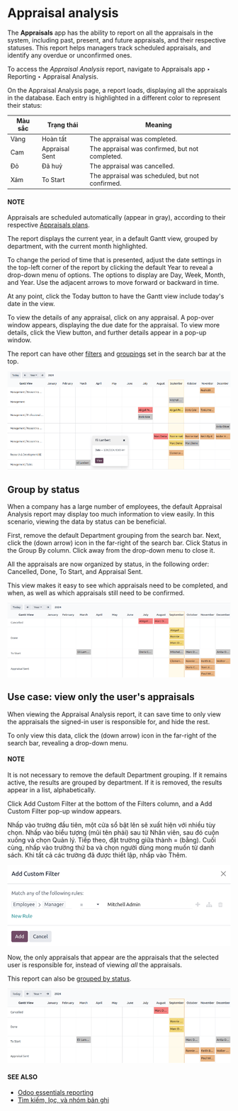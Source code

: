 # Appraisal analysis

The **Appraisals** app has the ability to report on all the appraisals in the system, including
past, present, and future appraisals, and their respective statuses. This report helps managers
track scheduled appraisals, and identify any overdue or unconfirmed ones.

To access the *Appraisal Analysis* report, navigate to Appraisals app ‣ Reporting
‣ Appraisal Analysis.

On the Appraisal Analysis page, a report loads, displaying all the appraisals in the
database. Each entry is highlighted in a different color to represent their status:

| Màu sắc   | Trạng thái     | Meaning                                         |
|-----------|----------------|-------------------------------------------------|
| Vàng      | Hoàn tất       | The appraisal was completed.                    |
| Cam       | Appraisal Sent | The appraisal was confirmed, but not completed. |
| Đỏ        | Đã huỷ         | The appraisal was cancelled.                    |
| Xám       | To Start       | The appraisal was scheduled, but not confirmed. |

#### NOTE
Appraisals are scheduled automatically (appear in gray), according to their respective
[Appraisals plans](../appraisals.md#appraisals-appraisal-plan).

The report displays the current year, in a default Gantt view, grouped by department, with the
current month highlighted.

To change the period of time that is presented, adjust the date settings in the top-left corner of
the report by clicking the default Year to reveal a drop-down menu of options. The
options to display are Day, Week, Month, and Year.
Use the adjacent arrows to move forward or backward in time.

At any point, click the Today button to have the Gantt view include today's date in the
view.

To view the details of any appraisal, click on any appraisal. A pop-over window appears, displaying
the due date for the appraisal. To view more details, click the View button, and further
details appear in a pop-up window.

The report can have other [filters](../../essentials/search.md#search-filters) and [groupings](../../essentials/search.md#search-group) set in
the search bar at the top.

![A report showing all the appraisals for the Appraisal Analysis report.](appraisal_analysis/analysis.png)

<a id="appraisals-group-status"></a>

## Group by status

When a company has a large number of employees, the default Appraisal Analysis report
may display too much information to view easily. In this scenario, viewing the data by status can be
beneficial.

First, remove the default <i class="oi oi-group"></i> Department grouping from the search bar.
Next, click the <i class="fa fa-caret-down"></i> (down arrow) icon in the far-right of the search
bar. Click Status in the <i class="oi oi-group"></i> Group By column. Click away from
the drop-down menu to close it.

All the appraisals are now organized by status, in the following order: Cancelled,
Done, To Start, and Appraisal Sent.

This view makes it easy to see which appraisals need to be completed, and when, as well as which
appraisals still need to be confirmed.

![A report showing all the appraisals, grouped by status.](appraisal_analysis/by-status.png)

## Use case: view only the user's appraisals

When viewing the Appraisal Analysis report, it can save time to only view the appraisals
the signed-in user is responsible for, and hide the rest.

To only view this data, click the <i class="fa fa-caret-down"></i> (down arrow) icon in the
far-right of the search bar, revealing a drop-down menu.

#### NOTE
It is not necessary to remove the default <i class="oi oi-group"></i> Department grouping. If it
remains active, the results are grouped by department. If it is removed, the results appear in a
list, alphabetically.

Click Add Custom Filter at the bottom of the <i class="fa fa-filter"></i> Filters
column, and a Add Custom Filter pop-up window appears.

Nhấp vào trường đầu tiên, một cửa sổ bật lên sẽ xuất hiện với nhiều tùy chọn. Nhấp vào biểu tượng <i class="fa fa-chevron-right"></i> (mũi tên phải) sau từ Nhân viên, sau đó cuộn xuống và chọn Quản lý. Tiếp theo, đặt trường giữa thành = (bằng). Cuối cùng, nhấp vào trường thứ ba và chọn người dùng mong muốn từ danh sách. Khi tất cả các trường đã được thiết lập, nhấp vào Thêm.

![A customized filter to show only the user's employees.](appraisal_analysis/custom.png)

Now, the only appraisals that appear are the appraisals that the selected user is responsible for,
instead of viewing *all* the appraisals.

This report can also be [grouped by status](#appraisals-group-status).

![A report showing only the appraisals the user is responsible for, by status.](appraisal_analysis/users-appraisals.png)

#### SEE ALSO
- [Odoo essentials reporting](../../essentials/reporting.md)
- [Tìm kiếm, lọc, và nhóm bản ghi](../../essentials/search.md)
